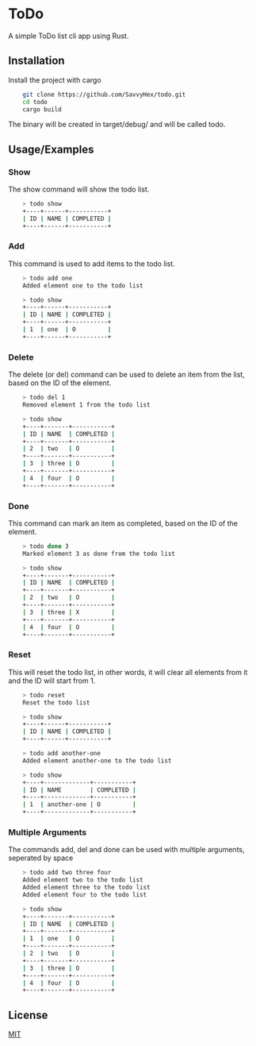 
# ToDo

A simple ToDo list cli app using Rust.


## Installation

Install the project with cargo

```bash
    git clone https://github.com/SavvyHex/todo.git
    cd todo
    cargo build
```

The binary will be created in target/debug/ and will be called todo.

## Usage/Examples

### Show

The show command will show the todo list.

```bash
    > todo show
    +----+------+-----------+
    | ID | NAME | COMPLETED |
    +----+------+-----------+
```

### Add

This command is used to add items to the todo list.

```bash
    > todo add one
    Added element one to the todo list

    > todo show
    +----+------+-----------+
    | ID | NAME | COMPLETED |
    +----+------+-----------+
    | 1  | one  | O         |
    +----+------+-----------+
```

### Delete

The delete (or del) command can be used to delete an item from the list, based on the ID of the element.

```bash
    > todo del 1
    Removed element 1 from the todo list

    > todo show
    +----+-------+-----------+
    | ID | NAME  | COMPLETED |
    +----+-------+-----------+
    | 2  | two   | O         |
    +----+-------+-----------+
    | 3  | three | O         |
    +----+-------+-----------+
    | 4  | four  | O         |
    +----+-------+-----------+
```

### Done

This command can mark an item as completed, based on the ID of the element.

```bash
    > todo done 3
    Marked element 3 as done from the todo list

    > todo show
    +----+-------+-----------+
    | ID | NAME  | COMPLETED |
    +----+-------+-----------+
    | 2  | two   | O         |
    +----+-------+-----------+
    | 3  | three | X         |
    +----+-------+-----------+
    | 4  | four  | O         |
    +----+-------+-----------+
```

### Reset

This will reset the todo list, in other words, it will clear all elements from it and the ID will start from 1.

```bash
    > todo reset
    Reset the todo list

    > todo show
    +----+------+-----------+
    | ID | NAME | COMPLETED |
    +----+------+-----------+

    > todo add another-one
    Added element another-one to the todo list

    > todo show
    +----+-------------+-----------+
    | ID | NAME        | COMPLETED |
    +----+-------------+-----------+
    | 1  | another-one | O         |
    +----+-------------+-----------+
```

### Multiple Arguments

The commands add, del and done can be used with multiple arguments, seperated by space

```bash
    > todo add two three four
    Added element two to the todo list
    Added element three to the todo list
    Added element four to the todo list

    > todo show
    +----+-------+-----------+
    | ID | NAME  | COMPLETED |
    +----+-------+-----------+
    | 1  | one   | O         |
    +----+-------+-----------+
    | 2  | two   | O         |
    +----+-------+-----------+
    | 3  | three | O         |
    +----+-------+-----------+
    | 4  | four  | O         |
    +----+-------+-----------+
```

## License

[MIT](https://choosealicense.com/licenses/mit/)

